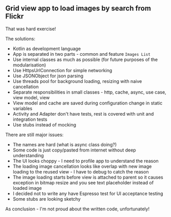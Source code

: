 
## Grid view app to load images by search from Flickr

That was hard exercise!

The solutions:
  * Kotlin as development language 
  * App is separated in two parts - common and feature `Images List`
  * Use internal classes as much as possible (for future purposes of the modularisation)
  * Use HttpsUrlConnection for simple networking
  * Use JSONObject for json parsing
  * Use threads pool for background loading, resizing with naive cancellation
  * Separate responsibilities in small classes - http, cache, async, use case, view model, view
  * View model and cache are saved during configuration change in static variables
  * Activity and Adapter don't have tests, rest is covered with unit and integration tests
  * Use stubs instead of mocking 

There are still major issues:
  * The names are hard (what is async class doing?)
  * Some code is just copy/pasted from internet without deep understanding
  * The UI looks choppy - I need to profile app to understand the reason
  * The loading image cancellation looks like overlap with new image loading to the reused view - I have to debug to catch the reason
  * The image loading starts before view is attached to parent so it causes exception in bitmap resize and you see text placeholder instead of loaded image
  * I decided not to write any have Espresso test for UI acceptance testing
  * Some stubs are looking sketchy
 
As conclusion - I'm not proud about the written code, unfortunately!
  
  
